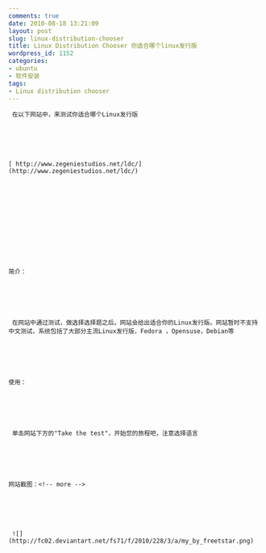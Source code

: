```yaml
---
comments: true
date: 2010-08-18 13:21:09
layout: post
slug: linux-distribution-chooser
title: Linux Distribution Chooser 你适合哪个linux发行版
wordpress_id: 1152
categories:
- ubuntu
- 软件安装
tags:
- Linux distribution chooser
---
```



	 在以下网站中，来测试你适合哪个Linux发行版






	[ http://www.zegeniestudios.net/ldc/](http://www.zegeniestudios.net/ldc/)






	






	简介：






	 在网站中通过测试，做选择选择题之后，网站会给出适合你的Linux发行版。网站暂时不支持中文测试，系统包括了大部分主流Linux发行版，Fedora ，Opensuse，Debian等






	使用：






	 单击网站下方的"Take the test"，开始您的旅程吧，注意选择语言






	网站截图：<!-- more -->






	 ![](http://fc02.deviantart.net/fs71/f/2010/228/3/a/my_by_freetstar.png)




